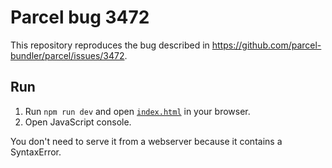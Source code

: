 # Parcel bug 3472
This repository reproduces the bug described in https://github.com/parcel-bundler/parcel/issues/3472.

## Run
1. Run `npm run dev` and open [`index.html`](index.html) in your browser.
2. Open JavaScript console.

You don't need to serve it from a webserver because it contains a SyntaxError.
